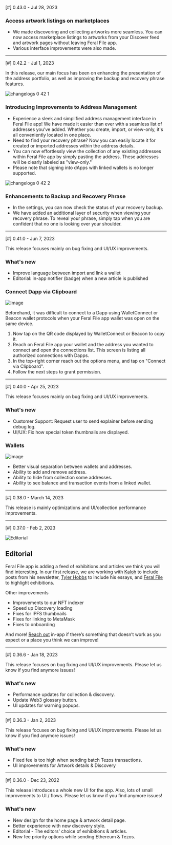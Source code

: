 [#] 0.43.0 - Jul 28, 2023

### Access artwork listings on marketplaces
- We made discovering and collecting artworks more seamless. You can now access marketplace listings to artworks from your Discover feed and artwork pages without leaving Feral File app.
- Various interface improvements were also made.

---

[#] 0.42.2 - Jul 1, 2023

In this release, our main focus has been on enhancing the presentation of the address portfolio, as well as improving the backup and recovery phrase features.

![changelogs 0 42 1](https://github.com/bitmark-inc/autonomy-apps/assets/61187455/11fe64a5-70be-4815-b0fb-d9b9ae98c9a9)

### Introducing Improvements to Address Management

- Experience a sleek and simplified address management interface in Feral File app! We have made it easier than ever with a seamless list of addresses you've added. Whether you create, import, or view-only, it's all conveniently located in one place.
- Need to find your recovery phrase? Now you can easily locate it for created or imported addresses within the address details.
- You can now effortlessly view the collection of any existing addresses within Feral File app by simply pasting the address. These addresses will be clearly labeled as "view-only."
- Please note that signing into dApps with linked wallets is no longer supported.

  

![changelogs 0 42 2](https://github.com/bitmark-inc/autonomy-apps/assets/61187455/325b469b-8139-44bd-8235-d650719d7013)

### Enhancements to Backup and Recovery Phrase
- In the settings, you can now check the status of your recovery backup.
- We have added an additional layer of security when viewing your recovery phrase. To reveal your phrase, simply tap when you are confident that no one is looking over your shoulder.


---

[#] 0.41.0 - Jun 7, 2023

This release focuses mainly on bug fixing and UI/UX improvements.

### What's new

- Improve language between import and link a wallet
- Editorial: in-app notifier (badge) when a new article is published

### Connect Dapp via Clipboard

![image](https://github.com/bitmark-inc/autonomy-apps/assets/61187455/c9ccd3b2-d80e-4f94-a52e-44c1dfdbf1e0)

Beforehand, it was difficult to connect to a Dapp using WalletConnect or Beacon wallet protocols when your Feral File app wallet was open on the same device.
1. Now tap on the QR code displayed by WalletConnect or Beacon to copy it.
2. Reach on Feral File app your wallet and the address you wanted to connect and open the connections list.
This screen is listing all authorized connections with Dapps.
3. In the top-right corner reach out the options menu, and tap on "Connect via Clipboard".
4. Follow the next steps to grant permission.

---

[#] 0.40.0 - Apr 25, 2023

This release focuses mainly on bug fixing and UI/UX improvements.

### What's new
- Customer Support: Request user to send explainer before sending debug log.
- UI/UX: Fix how special token thumbnails are displayed.

### Wallets

![image](https://user-images.githubusercontent.com/61187455/233999293-7a9b398e-1602-410a-a4cd-0e9946bd9c60.png)

- Better visual separation between wallets and addresses.
- Ability to add and remove address.
- Ability to hide from collection some addresses.
- Ability to see balance and transaction events from a linked wallet.

---

[#] 0.38.0 - March 14, 2023

This release is mainly optimizations and UI/collection performance improvements. 

---

[#] 0.37.0 - Feb 2, 2023

![Editorial](https://user-images.githubusercontent.com/422993/216233614-8971f363-646e-438d-8142-fbcbc8dd9655.jpg)

## Editorial

Feral File app is adding a feed of exhibitions and articles we think you will find interesting. In our first release, we are working with [Kaloh](https://www.kaloh.xyz) to include posts from his newsletter, [Tyler Hobbs](https://tylerxhobbs.com/about) to include his essays, and [Feral File](https://feralfile.com/exhibitions) to highlight exhibitions. 

Other improvements
* Improvements to our NFT indexer
* Speed up Discovery loading
* Fixes for IPFS thumbnails
* Fixes for linking to MetaMask
* Fixes to onboarding

And more! [Reach out](autonomy://support) in-app if there’s something that doesn’t work as you expect or a place you think we can improve!

---

[#] 0.36.6 - Jan 18, 2023

This release focuses on bug fixing and UI/UX improvements. Please let us know if you find anymore issues!

### What's new
- Performance updates for collection & discovery.
- Update Web3 glossary button.
- UI updates for warning popups.

---


[#] 0.36.3 - Jan 2, 2023

This release focuses on bug fixing and UI/UX improvements. Please let us know if you find anymore issues!

### What's new
- Fixed fee is too high when sending batch Tezos transactions.
- UI improvements for Artwork details & Discovery

---


[#] 0.36.0 - Dec 23, 2022

This release introduces a whole new UI for the app. Also, lots of small improvements to UI / flows. Please let us know if you find anymore issues!

### What's new
- New design for the home page & artwork detail page.
- Better experience with new discovery style.
- Editorial - The editors' choice of exhibitions & articles.
- New fee priority options while sending Ethereum & Tezos.

